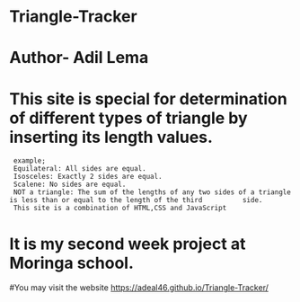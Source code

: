 # Triangle-Tracker
# Author- Adil Lema
# This site is special for determination of different types of triangle by inserting its length values.
     example;
     Equilateral: All sides are equal.
     Isosceles: Exactly 2 sides are equal.
     Scalene: No sides are equal.
     NOT a triangle: The sum of the lengths of any two sides of a triangle is less than or equal to the length of the third          side.
     This site is a combination of HTML,CSS and JavaScript

# It is my second week project at Moringa school.
#You may visit the website https://adeal46.github.io/Triangle-Tracker/

